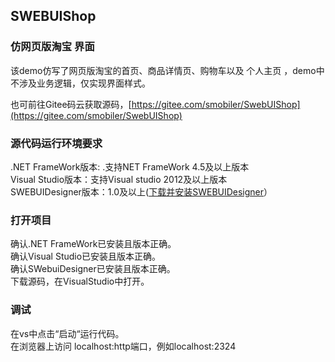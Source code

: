##  SWEBUIShop
### 仿网页版淘宝 界面    

该demo仿写了网页版淘宝的首页、商品详情页、购物车以及 个人主页 ，demo中 不涉及业务逻辑，仅实现界面样式。

也可前往Gitee码云获取源码，[https://gitee.com/smobiler/SwebUIShop](https://gitee.com/smobiler/SwebUIShop)

### 源代码运行环境要求

.NET FrameWork版本: .支持NET FrameWork 4.5及以上版本  
Visual Studio版本：支持Visual studio 2012及以上版本  
SWEBUIDesigner版本：1.0及以上([下载并安装SWEBUIDesigner](https://www.swebui.com/download.html])）



### 打开项目

确认.NET FrameWork已安装且版本正确。   
确认Visual Studio已安装且版本正确。   
确认SWebuiDesigner已安装且版本正确。   
下载源码，在VisualStudio中打开。


### 调试

在vs中点击“启动“运行代码。   
在浏览器上访问 localhost:http端口，例如localhost:2324

